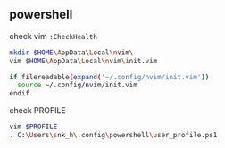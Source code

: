 ## powershell
check vim `:CheckHealth`
```bash
mkdir $HOME\AppData\Local\nvim\
vim $HOME\AppData\Local\nvim\init.vim

if filereadable(expand('~/.config/nvim/init.vim'))
  source ~/.config/nvim/init.vim
endif
```

check PROFILE
```bash
vim $PROFILE
. C:\Users\snk_h\.config\powershell\user_profile.ps1 
```
